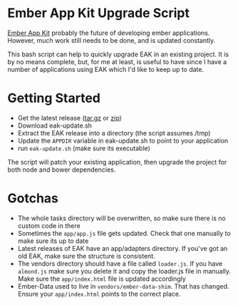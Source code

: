 Ember App Kit Upgrade Script
============================

[Ember App Kit](https://github.com/stefanpenner/ember-app-kit/) probably the future of developing ember applications.
However, much work still needs to be done, and is updated constantly.

This bash script can help to quickly upgrade EAK in an existing project. It is by no means complete, but, for me
at least, is useful to have since I have a number of applications using EAK which I'd like to keep up to date.


Getting Started
===============

* Get the latest release ([tar.gz](https://github.com/stefanpenner/ember-app-kit/archive/master.tar.gz) or [zip](https://github.com/stefanpenner/ember-app-kit/archive/master.zip))
* Download eak-update.sh
* Extract the EAK release into a directory (the script assumes /tmp)
* Update the `APPDIR` variable in eak-update.sh to point to your application
* run `eak-update.sh`  (make sure its executable)

The script will patch your existing application, then upgrade the project for both node and bower dependencies.

Gotchas
=======

* The whole tasks directory will be overwritten, so make sure there is no custom code in there
* Sometimes the `app/app.js` file gets updated. Check that one manually to make sure its up to date
* Latest releases of EAK have an app/adapters directory. If you've got an old EAK, make sure the structure is consistent.
* The vendors directory should have a file called `loader.js`. If you have `almond.js` make sure you delete it and copy the loader.js file in manually. Make sure the `app/index.html` file is updated accordingly
* Ember-Data used to live in `vendors/ember-data-shim`. That has changed. Ensure your `app/index.html` points to the correct place.

